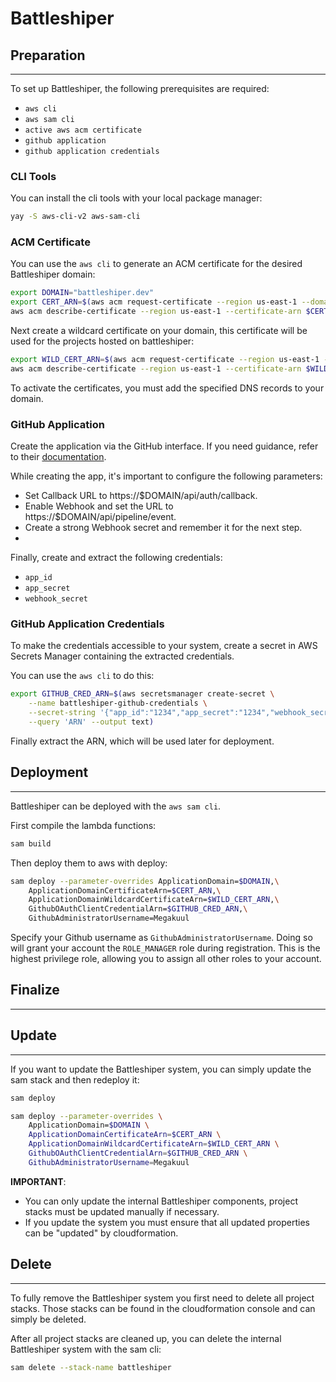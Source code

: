 # Battleshiper


## Preparation
---
To set up Battleshiper, the following prerequisites are required:
- `aws cli`
- `aws sam cli`
- `active aws acm certificate`
- `github application`
- `github application credentials`

### CLI Tools 
You can install the cli tools with your local package manager:
```bash
yay -S aws-cli-v2 aws-sam-cli
```



### ACM Certificate
You can use the `aws cli` to generate an ACM certificate for the desired Battleshiper domain:
```bash
export DOMAIN="battleshiper.dev"
export CERT_ARN=$(aws acm request-certificate --region us-east-1 --domain-name $DOMAIN --validation-method DNS --query 'CertificateArn' --output text)
aws acm describe-certificate --region us-east-1 --certificate-arn $CERT_ARN --query 'Certificate.DomainValidationOptions[0].ResourceRecord'
```

Next create a wildcard certificate on your domain, this certificate will be used for the projects hosted on battleshiper:
```bash
export WILD_CERT_ARN=$(aws acm request-certificate --region us-east-1 --domain-name "*.$DOMAIN" --validation-method DNS --query 'CertificateArn' --output text)
aws acm describe-certificate --region us-east-1 --certificate-arn $WILD_CERT_ARN --query 'Certificate.DomainValidationOptions[0].ResourceRecord'
```

To activate the certificates, you must add the specified DNS records to your domain.


### GitHub Application
Create the application via the GitHub interface. If you need guidance, refer to their [documentation](https://docs.github.com/en/apps/creating-github-apps/registering-a-github-app/registering-a-github-app).

While creating the app, it's important to configure the following parameters:
- Set Callback URL to https://$DOMAIN/api/auth/callback.
- Enable Webhook and set the URL to https://$DOMAIN/api/pipeline/event.
- Create a strong Webhook secret and remember it for the next step.
- 

Finally, create and extract the following credentials:
- `app_id`
- `app_secret`
- `webhook_secret`



### GitHub Application Credentials
To make the credentials accessible to your system, create a secret in AWS Secrets Manager containing the extracted credentials.

You can use the `aws cli` to do this:
```bash
export GITHUB_CRED_ARN=$(aws secretsmanager create-secret \
    --name battleshiper-github-credentials \
    --secret-string '{"app_id":"1234","app_secret":"1234","webhook_secret":"1234"}' \
    --query 'ARN' --output text)
```

Finally extract the ARN, which will be used later for deployment.



## Deployment
---
Battleshiper can be deployed with the `aws sam cli`.

First compile the lambda functions:
```bash
sam build
```

Then deploy them to aws with deploy:
```bash
sam deploy --parameter-overrides ApplicationDomain=$DOMAIN,\
    ApplicationDomainCertificateArn=$CERT_ARN,\
    ApplicationDomainWildcardCertificateArn=$WILD_CERT_ARN,\
    GithubOAuthClientCredentialArn=$GITHUB_CRED_ARN,\
    GithubAdministratorUsername=Megakuul
```

Specify your Github username as `GithubAdministratorUsername`. Doing so will grant your account the `ROLE_MANAGER` role during registration.
This is the highest privilege role, allowing you to assign all other roles to your account.


## Finalize
---


## Update
---
If you want to update the Battleshiper system, you can simply update the sam stack and then redeploy it:
```bash
sam deploy

sam deploy --parameter-overrides \
    ApplicationDomain=$DOMAIN \ 
    ApplicationDomainCertificateArn=$CERT_ARN \
    ApplicationDomainWildcardCertificateArn=$WILD_CERT_ARN \
    GithubOAuthClientCredentialArn=$GITHUB_CRED_ARN \
    GithubAdministratorUsername=Megakuul
```

**IMPORTANT**:
- You can only update the internal Battleshiper components, project stacks must be updated manually if necessary.
- If you update the system you must ensure that all updated properties can be "updated" by cloudformation.


## Delete
---
To fully remove the Battleshiper system you first need to delete all project stacks.
Those stacks can be found in the cloudformation console and can simply be deleted.

After all project stacks are cleaned up, you can delete the internal Battleshiper system with the sam cli:
```bash
sam delete --stack-name battleshiper
```